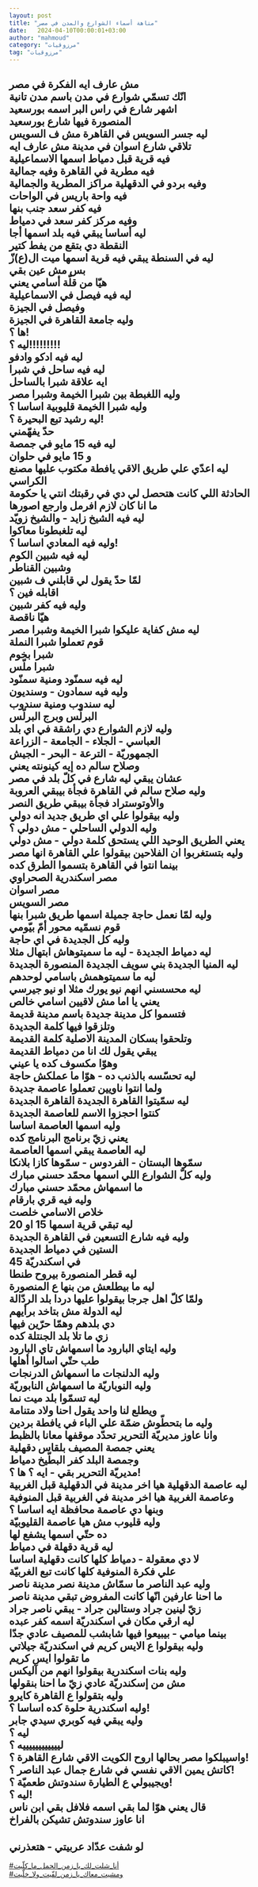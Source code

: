 ```yaml
---
layout: post
title: "متاهة أسماء الشوارع والمدن في مصر"
date:   2024-04-10T00:00:01+03:00
author: "mahmoud"
category: "مرزوقيات"
tag: "مرزوقيات"
---
```



مش عارف ايه الفكرة في مصر  
انّك تسمّي شوارع في مدن باسم مدن تانية  
اشهر شارع في راس البر اسمه بورسعيد  
المنصورة فيها شارع بورسعيد  
ليه جسر السويس في القاهرة مش ف السويس  
تلاقي شارع اسوان في مدينة مش عارف ايه  
فيه قرية قبل دمياط اسمها الاسماعيلية  
فيه مطرية في القاهرة وفيه جمالية  
وفيه بردو في الدقهلية مراكز المطرية والجمالية  
فيه واحة باريس في الواحات  
فيه كفر سعد جنب بنها  
وفيه مركز كفر سعد في دمياط  
ليه أساسا يبقي فيه بلد اسمها أجا  
النقطة دي بتقع من يفط كتير  
ليه في السنطة يبقي فيه قرية اسمها ميت ال(ع)زّ  
بس مش عين بقي  
هيّا من قلّة أسامي يعني  
ليه فيه فيصل في الاسماعيلية  
وفيصل في الجيزة  
وليه جامعة القاهرة في الجيزة  
ها ؟!  
ليه ؟!!!!!!!!!  
ليه فيه ادكو وادفو  
ليه فيه ساحل في شبرا  
ايه علاقة شبرا بالساحل  
وليه اللغبطة بين شبرا الخيمة وشبرا مصر  
وليه شبرا الخيمة قليوبية اساسا ؟  
ليه رشيد تبع البحيرة ؟!  
حدّ يفهّمني  
ليه فيه 15 مايو في جمصة  
و 15 مايو في حلوان  
ليه اعدّي علي طريق الاقي يافطة مكتوب عليها مصنع
الكراسي  
الحادثة اللي كانت هتحصل لي دي في رقبتك انتي يا
حكومة  
ما انا كان لازم افرمل وارجع اصورها  
ليه فيه الشيخ زايد - والشيخ زويّد  
ليه تلغبطونا معاكوا  
وليه فيه المعادي اساسا ؟!  
ليه فيه شبين الكوم  
وشبين القناطر  
لمّا حدّ يقول لي قابلني ف شبين  
اقابله فين ؟  
وليه فيه كفر شبين  
هيّا ناقصة  
ليه مش كفاية عليكوا شبرا الخيمة وشبرا مصر  
قوم تعملوا شبرا النملة  
شبرا بخوم  
شبرا ملّس  
ليه فيه سمنّود ومنية سمنّود  
وليه فيه سمادون - وسنديون  
ليه سندوب ومنية سندوب  
البرلّس وبرج البرلّس  
وليه لازم الشوارع دي راشقة في اي بلد  
العباسي - الجلاء - الجامعة - الزراعة  
الجمهوريّة - الترعة - البحر - الجيش  
وصلاح سالم ده إيه كينونته يعني  
عشان يبقي ليه شارع في كلّ بلد في مصر  
وليه صلاح سالم في القاهرة فجأة بيبقي العروبة  
والأوتوستراد فجأة بيبقي طريق النصر  
وليه بيقولوا علي اي طريق جديد انه دولي  
وليه الدولي الساحلي - مش دولي ؟  
يعني الطريق الوحيد اللي يستحق كلمة دولي - مش
دولي  
وليه بتستغربوا ان الفلاحين بيقولوا علي القاهرة انها
مصر  
بينما انتوا في القاهرة بتسموا الطرق كده  
مصر اسكندرية الصحراوي  
مصر اسوان  
مصر السويس  
وليه لمّا نعمل حاجة جميلة اسمها طريق شبرا بنها  
قوم نسمّيه محور أمّ بيّومي  
وليه كل الجديدة في اي حاجة  
ليه دمياط الجديدة - ليه ما سميتوهاش ابتهال مثلا  
ليه المنيا الجديدة بني سويف الجديدة المنصورة
الجديدة  
ليه ما سميتوهمش باسامي لوحدهم  
ليه محسسني انهم نيو يورك مثلا او نيو جيرسي  
يعني يا اما مش لاقيين اسامي خالص  
فتسموا كل مدينة جديدة باسم مدينة قديمة  
وتلزقوا فيها كلمة الجديدة  
وتلحقوا بسكان المدينة الاصلية كلمة القديمة  
يبقي يقول لك انا من دمياط القديمة  
وهوّا مكسوف كده يا عيني  
ليه تحسّسه بالذنب ده - هوّا ما عملكش حاجة  
ولما انتوا ناويين تعملوا عاصمة جديدة  
ليه سمّيتوا القاهرة الجديدة القاهرة الجديدة  
كنتوا احجزوا الاسم للعاصمة الجديدة  
وليه اسمها العاصمة اساسا  
يعني زيّ برنامج البرنامج كده  
ليه العاصمة يبقي اسمها العاصمة  
سمّوها البستان - الفردوس - سمّوها كازا بلانكا  
وليه كلّ الشوارع اللي اسمها محمّد حسني مبارك  
ما اسمهاش محمّد حسني مبارك  
وليه فيه قري بارقام  
خلاص الاسامي خلصت  
ليه تبقي قرية اسمها 15 او 20  
وليه فيه شارع التسعين في القاهرة الجديدة  
الستين في دمياط الجديدة  
45 في اسكندريّة  
ليه قطر المنصورة بيروح طنطا  
ليه ما بيطلعش من بنها ع المنصورة  
ولمّا كلّ اهل جرجا بيقولوا عليها دردا بلد الردّالة  
ليه الدولة مش بتاخد برأيهم  
دي بلدهم وهمّا حرّين فيها  
زي ما تلا بلد الجنتلة كده  
وليه ايتاي البارود ما اسمهاش تاي البارود  
طب حتّي اسالوا أهلها  
وليه الدلنجات ما اسمهاش الدرنجات  
وليه النوباريّة ما اسمهاش النابوريّة  
ليه تسمّوا بلد ميت نما  
ويطلع لنا واحد يقول احنا ولاد متنامة  
وليه ما بتحطّوش ضمّة علي الباء في يافطة بردين  
وانا عاوز مديريّة التحرير تحدّد موقفها معانا
بالظبط  
يعني جمصة المصيف بلقاس دقهلية  
وجمصة البلد كفر البطّيخ دمياط  
مديريّة التحرير بقي - ايه ؟ ها ؟!  
ليه عاصمة الدقهلية هيا اخر مدينة في الدقهلية قبل
الغربية  
وعاصمة الغربية هيا اخر مدينة في الغربية قبل
المنوفية  
وبنها دي عاصمة محافظة ايه اساسا ؟  
وليه قليوب مش هيا عاصمة القليوبيّة  
ده حتّي اسمها يشفع لها  
ليه قرية دقهلة في دمياط  
لا دي معقولة - دمياط كلها كانت دقهلية اساسا  
علي فكرة المنوفية كلها كانت تبع الغربيّة  
وليه عبد الناصر ما سمّاش مدينة نصر مدينة ناصر  
ما احنا عارفين انّها كانت المفروض تبقي مدينة
ناصر  
زيّ لينين جراد وستالين جراد - يبقي ناصر جراد  
ليه ارقي مكان في اسكندريّة اسمه كفر عبده  
بينما ميامي - بيبيعوا فيها شابشب للمصيف عادي
جدّا  
وليه بيقولوا ع الايس كريم في اسكندريّة جيلاتي  
ما تقولوا ايس كريم  
وليه بنات اسكندرية بيقولوا انهم من آليكس  
مش من إسكندريّة عادي زيّ ما احنا بنقولها  
وليه بتقولوا ع القاهرة كايرو  
وليه اسكندرية حلوة كده اساسا ؟!  
وليه يبقي فيه كوبري سيدي جابر  
ليه ؟  
لييييييييييييه ؟  
واسيبلكوا مصر بحالها اروح الكويت الاقي شارع القاهرة
؟!  
كاتش يمين الاقي نفسي في شارع جمال عبد الناصر ؟!  
ويجيبولي ع الطيارة سندوتش طعميّة ؟!  
ليه ؟!  
قال يعني هوّا لما بقي اسمه فلافل بقي ابن ناس  
انا عاوز سندوتش تشيكن بالفراخ  
-  
لو شفت عدّاد عربيتي - هتعذرني  
-  
[<u>\#أنا\_شلت\_لك\_يا\_زمن\_الحمل\_ما\_كلّيت</u>](https://www.facebook.com/hashtag/أنا_شلت_لك_يا_زمن_الحمل_ما_كلّيت?source=feed_text)  
[<u>\#ومشيت\_معاك\_يا\_زمن\_لفّيت\_ولا\_خلّيت</u>](https://www.facebook.com/hashtag/ومشيت_معاك_يا_زمن_لفّيت_ولا_خلّيت?source=feed_text)
